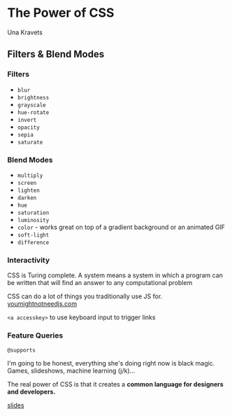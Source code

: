 # The Power of CSS
Una Kravets

## Filters & Blend Modes

### Filters
* `blur`
* `brightness`
* `grayscale`
* `hue-rotate`
* `invert`
* `opacity`
* `sepia`
* `saturate`

### Blend Modes
* `multiply`
* `screen`
* `lighten`
* `darken`
* `hue`
* `saturation`
* `luminosity`
* `color` - works great on top of a gradient background or an animated GIF
* `soft-light`
* `difference`

### Interactivity
CSS is Turing complete. A system means a system in which a program can be written that will find an answer to any computational problem

CSS can do a lot of things you traditionally use JS for.
[youmightnotneedjs.com](http://youmightnotneedjs.com)

`<a accesskey>` to use keyboard input to trigger links

### Feature Queries
`@supports`

I'm going to be honest, everything she's doing right now is black magic. Games, slideshows, machine learning (j/k)...

The real power of CSS is that it creates a **common language for designers and developers.**

[slides](https://codepen.io/una/full/3c45ff838c002255c1b04d63d422466e)